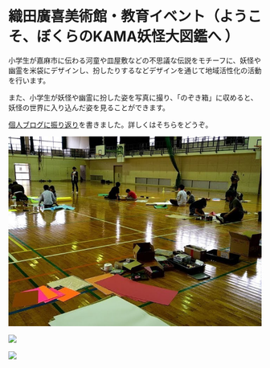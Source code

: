 # 織田廣喜美術館・教育イベント（ようこそ、ぼくらのKAMA妖怪大図鑑へ ）

小学生が嘉麻市に伝わる河童や皿屋敷などの不思議な伝説をモチーフに、妖怪や幽霊を米袋にデザインし、扮したりするなどデザインを通じて地域活性化の活動を行います。

また、小学生が妖怪や幽霊に扮した姿を写真に撮り、「のぞき箱」に収めると、妖怪の世界に入り込んだ姿を見ることができます。

[個人ブログに振り返り](https://memorandums.hatenablog.com/entry/2019/10/15/082915)を書きました。詳しくはそちらをどうぞ。

![](1.jpg)

[![](https://img.youtube.com/vi/qUBVHcrW-YY/0.jpg)](https://www.youtube.com/watch?v=qUBVHcrW-YY)

[![](https://img.youtube.com/vi/F9EV3J8RsjQ/0.jpg)](https://www.youtube.com/watch?v=F9EV3J8RsjQ)
